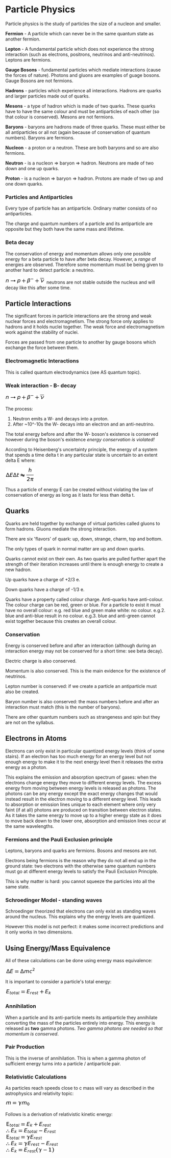 # Particle Physics
Particle physics is the study of particles the size of a nucleon and smaller.

**Fermion** - A particle which can never be in the same quantum state as another fermion.

**Lepton** - A fundamental particle which does not experience the strong interaction (such as electrons, positrons, neutrinos and anti-neutrinos). Leptons are fermions.

**Gauge Bosons** - fundamental particles which mediate interactions (cause the forces of nature). Photons and gluons are examples of guage bosons. Gauge Bosons are not fermions.

**Hadrons** - particles which experience all interactions. Hadrons are quarks and larger particles made out of quarks. 

**Mesons** - a type of hadron which is made of two quarks. These quarks have to have the same colour and must be antiparticles of each other (so that colour is conserved). Mesons are not fermions.

**Baryons** - baryons are hadrons made of three quarks. These must either be all antiparticles or all not (again because of conservation of quantum numbers). Baryons are fermions.

**Nucleon** - a proton or a neutron. These are both baryons and so are also fermions.

**Neutron** - is a nucleon => baryon => hadron. Neutrons are made of two down and one up quarks.

**Proton** - is a nucleon => baryon => hadron. Protons are made of two up and one down quarks.

### Particles and Antiparticles
Every type of particle has an antiparticle. Ordinary matter consists of no antiparticles.

The charge and quantum numbers of a particle and its antiparticle are opposite but they both have the same mass and lifetime.

### Beta decay
The conservation of energy and momentum allows only one possible energy for a beta particle to have after beta decay. However, a *range* of energies are observed. Therefore some momentum must be being given to another hard to detect particle: a neutrino. 

![](Equations/Particles/beta.png)	neutrons are not stable outside the nucleus and will decay like this after some time.

## Particle Interactions
The significant forces in particle interactions are the strong and weak nuclear forces and electromagnetism. The strong force only applies to hadrons and it holds nuclei together. The weak force and electromagnetism work against the stability of nuclei.

Forces are passed from one particle to another by gauge bosons which exchange the force between them. 

### Electromagnetic Interactions
This is called quantum electrodynamics (see AS quantum topic).

### Weak interaction - B- decay
![](Equations/Particles/beta.png)

The process:
1. Neutron emits a W- and decays into a proton.
2. After ~10^-10s the W- decays into an electron and an anti-neutrino.

The total energy before and after the W- boson's existence is conserved however during the boson's existence *energy conservation is violated!*

According to Heisenberg's uncertainty principle, the energy of a system that spends a time delta t in any particular state is uncertain to an extent delta E where:

![](Equations/Particles/uncertainty.png)

Thus a particle of energy E can be created without violating the law of conservation of energy as long as it lasts for less than delta t.

## Quarks
Quarks are held together by exchange of virtual particles called gluons to form hadrons. Gluons mediate the strong interaction.

There are six 'flavors' of quark: up, down, strange, charm, top and bottom.

The only types of quark in normal matter are up and down quarks.

Quarks cannot exist on their own. As two quarks are pulled further apart the strength of their iteration increases until there is enough energy to create a new hadron.

Up quarks have a charge of +2/3 e.

Down quarks have a charge of -1/3 e.

Quarks have a property called colour charge. Anti-quarks have anti-colour. The colour charge can be red, green or blue. For a particle to exist it must have no overall colour: e.g. red blue and green make white: no colour. e.g.2. blue and anti-blue result in no colour. e.g.3. blue and anti-green cannot exist together because this creates an overall colour.

### Conservation
Energy is conserved before and after an interaction (although during an interaction energy may not be conserved for a short time: see beta decay).

Electric charge is also conserved.

Momentum is also conserved. This is the main evidence for the existence of neutrinos.

Lepton number is conserved: if we create a particle an antiparticle must also be created.

Baryon number is also conserved: the mass numbers before and after an interaction must match (this is the number of baryons).

There are other quantum numbers such as strangeness and spin but they are not on the syllabus.

## Electrons in Atoms
Electrons can only exist in particular quantized energy levels (think of some stairs). If an electron has too much energy for an energy level but not enough energy to make it to the next energy level then it releases the extra energy as a photon. 

This explains the emission and absorption spectrum of gases: when the electrons change energy they move to different energy levels. The excess energy from moving between energy levels is released as photons. The photons can be any energy except the exact energy changes that would instead result in the electron moving to a different energy level. This leads to absorption or emission lines unique to each element where only very faint (if at all) photons are produced on transition between electron states. As it takes the same energy to move up to a higher energy state as it does to move back down to the lower one, absorption and emission lines occur at the same wavelengths.

### Fermions and the Pauli Exclusion principle
Leptons, baryons and quarks are fermions. Bosons and mesons are not.

Electrons being fermions is the reason why they do not all end up in the ground state: two electrons with the otherwise same quantum numbers must go at different energy levels to satisfy the Pauli Exclusion Principle.

This is why matter is hard: you cannot squeeze the particles into all the same state.

### Schroedinger Model - standing waves
Schroedinger theorized that electrons can only exist as standing waves around the nucleus. This explains why the energy levels are quantized. 

However this model is not perfect: it makes some incorrect predictions and it only works in two dimensions.

## Using Energy/Mass Equivalence
All of these calculations can be done using energy mass equivalence:

![](Equations/Particles/E.png)

It is important to consider a particle's total energy:

![](Equations/Particles/Et.png)

### Annihilation
When a particle and its anti-particle meets its antiparticle they annihilate converting the mass of the particles entirely into energy. This energy is released as **two** gamma photons. *Two gamma photons are needed so that momentum is conserved*.

### Pair Production
This is the inverse of annihilation. This is when a gamma photon of sufficient energy turns into a particle / antiparticle pair. 

### Relativistic Calculations
As particles reach speeds close to c mass will vary as described in the astrophysics and relativity topic:

![](Equations/Particles/m.png)

Follows is a derivation of relativistic kinetic energy:

![](Equations/Particles/Ek.png)